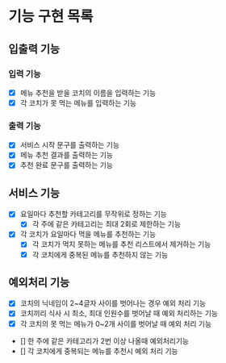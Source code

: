 # 기능 구현 목록

## 입출력 기능

### 입력 기능

- [x] 메뉴 추천을 받을 코치의 이름을 입력하는 기능
- [x] 각 코치가 못 먹는 메뉴를 입력하는 기능

### 출력 기능

- [x] 서비스 시작 문구를 출력하는 기능
- [x] 메뉴 추천 결과를 출력하는 기능
- [x] 추천 완료 문구를 출력하는 기능

## 서비스 기능

- [x] 요일마다 추천할 카테고리를 무작위로 정하는 기능
  - [x] 각 주에 같은 카테고리는 최대 2회로 제한하는 기능
- [x] 각 코치가 요일마다 먹을 메뉴를 추천하는 기능
  - [x] 각 코치가 먹지 못하는 메뉴를 추천 리스트에서 제거하는 기능
  - [x] 각 코치에게 중복된 메뉴를 추천하지 않는 기능

## 예외처리 기능

- [x] 코치의 닉네임이 2~4글자 사이를 벗어나는 경우 예외 처리 기능
- [x] 코치끼리 식사 시 최소, 최대 인원수를 벗어날 때 예외 처리하는 기능
- [x] 각 코치의 못 먹는 메뉴가 0~2개 사이를 벗어날 때 예외 처리 기능
- [] 한 주에 같은 카테고리가 2번 이상 나올때 예외처리기능
- [] 각 코치에게 중복되는 메뉴를 추천시 예외 처리 기능
